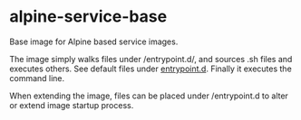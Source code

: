 # alpine-service-base

Base image for Alpine based service images.

The image simply walks files under /entrypoint.d/, and sources .sh files and executes others. See default files under [entrypoint.d](assets/entrypoint.d). Finally it executes the command line.

When extending the image, files can be placed under /entrypoint.d to alter or extend image startup process.
